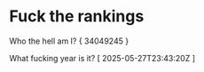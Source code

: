 # Fuck the rankings

Who the hell am I?
{ 34049245 }

What fucking year is it?
[ 2025-05-27T23:43:20Z ]
